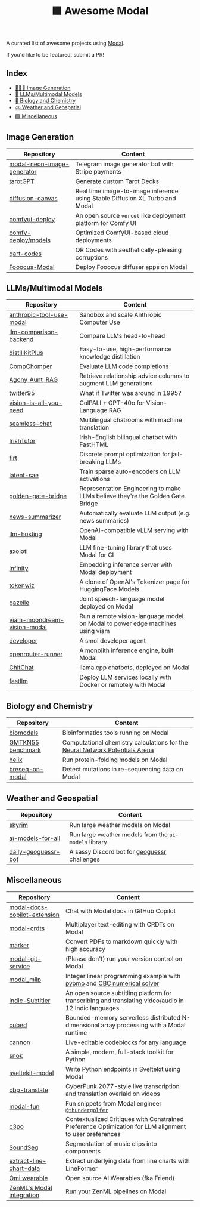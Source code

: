 <div align='center'>

# 🟩 Awesome Modal
<br>
</div>

A curated list of awesome projects using [Modal](https://modal.com).

If you'd like to be featured, submit a PR!

## Index

- [👩🏻‍🎨 Image Generation](#image-generation)
- [🧠 LLMs/Multimodal Models](#llmsmultimodal-models)
- [🧬 Biology and Chemistry](#biology-and-chemistry)
- [⛈️ Weather and Geospatial](#weather-and-geospatial)
- [🟩 Miscellaneous](#miscellaneous)

## Image Generation

| Repository | Content |
|------------|---------|
| [modal-neon-image-generator](https://github.com/dhanushreddy291/modal-neon-image-generator) | Telegram image generator bot with Stripe payments |
| [tarotGPT](https://github.com/LukasMosser/tarotGPT/) | Generate custom Tarot Decks |
| [diffusion-canvas](https://github.com/carllapierre/diffusion-canvas) | Real time image-to-image inference using Stable Diffusion XL Turbo and Modal |
| [comfyui-deploy](https://github.com/BennyKok/comfyui-deploy) | An open source `vercel` like deployment platform for Comfy UI  |
| [comfy-deploy/models](https://github.com/comfy-deploy/models) | Optimized ComfyUI-based cloud deployments |
| [qart-codes](https://github.com/charlesfrye/qart-codes) | QR Codes with aesthetically-pleasing corruptions |
| [Fooocus-Modal](https://github.com/BarrenWardo/Fooocus-Modal) | Deploy Fooocus diffuser apps on Modal |

## LLMs/Multimodal Models

| Repository | Content |
|------------|---------|
| [anthropic-tool-use-modal](https://github.com/yasyf/anthropic-tool-use-modal) | Sandbox and scale Anthropic Computer Use |
| [llm-comparison-backend](https://github.com/Supahands/llm-comparison-backend) | Compare LLMs head-to-head |
| [distillKitPlus](https://github.com/agokrani/distillKitPlus) | Easy-to-use, high-performance knowledge distillation |
| [CompChomper](https://github.com/trailofbits/CompChomper) | Evaluate LLM code completions |
| [Agony_Aunt_RAG](https://github.com/c123ian/Agony_Aunt_RAG) | Retrieve relationship advice columns to augment LLM generations |
| [twitter95](https://github.com/charlesfrye/twitter95) | What if Twitter was around in 1995? |
| [vision-is-all-you-need](https://github.com/Softlandia-Ltd/vision-is-all-you-need/) | ColPALI + GPT-40o for Vision-Language RAG |
| [seamless-chat](https://github.com/modal-labs/seamless-chat) | Multilingual chatrooms with machine translation |
| [IrishTutor](https://github.com/c123ian/Irish_Tutor) | Irish-English bilingual chatbot with FastHTML |
| [flrt](https://github.com/Confirm-Solutions/flrt/tree/main) | Discrete prompt optimization for jail-breaking LLMs |
| [latent-sae](https://github.com/enjalot/latent-sae) | Train sparse auto-encoders on LLM activations |
| [golden-gate-bridge](https://github.com/gao-hongnan/golden-gate-bridge) | Representation Engineering to make LLMs believe they're the Golden Gate Bridge |
| [news-summarizer](https://github.com/log10-io/news-summarizer) | Automatically evaluate LLM output (e.g. news summaries) |
| [llm-hosting](https://github.com/dwarvesf/llm-hosting) | OpenAI-compatible vLLM serving with Modal |
| [axolotl](https://github.com/OpenAccess-AI-Collective/axolotl) | LLM fine-tuning library that uses Modal for CI |
| [infinity](https://github.com/michaelfeil/infinity/) | Embedding inference server with Modal deployment |
| [tokenwiz](https://github.com/1rgs/tokenwiz) | A clone of OpenAI's Tokenizer page for HuggingFace Models |
| [gazelle](https://github.com/tincans-ai/gazelle) | Joint speech-language model deployed on Modal |
| [viam-moondream-vision-modal](https://github.com/mcvella/viam-moondream-vision-modal) | Run a remote vision-language model on Modal to power edge machines using viam |
| [developer](https://github.com/smol-ai/developer) | A smol developer agent |
| [openrouter-runner](https://github.com/OpenRouterTeam/openrouter-runner) | A monolith inference engine, built Modal |
| [ChitChat](https://github.com/OutofAi/ChitChat) | llama.cpp chatbots, deployed on Modal |
| [fastllm](https://github.com/567-labs/fastllm) | Deploy LLM services locally with Docker or remotely with Modal |

## Biology and Chemistry

| Repository | Content |
|------------|---------|
| [biomodals](https://github.com/hgbrian/biomodals) | Bioinformatics tools running on Modal |
| [GMTKN55 benchmark](https://github.com/ariwagen/personal-website/tree/main/scripts/gmtkn55) | Computational chemistry calculations for the [Neural Network Potentials Arena](https://ariwagen.com/nnp-arena.html) |
| [helix](https://github.com/thebiodesignlab/helix) | Run protein-folding models on Modal |
| [breseq-on-modal](https://github.com/tdsone/breseq-on-modal) | Detect mutations in re-sequencing data on Modal|


## Weather and Geospatial

| Repository | Content |
|------------|---------|
| [skyrim](https://github.com/secondlaw-ai/skyrim) | Run large weather models on Modal |
| [ai-models-for-all](https://github.com/darothen/ai-models-for-all) | Run large weather models from the `ai-models` library |
| [daily-geoguessr-bot](https://github.com/ldcWV/daily-geoguessr-bot) | A sassy Discord bot for [geoguessr](https://www.geoguessr.com/) challenges |

## Miscellaneous

| Repository | Content |
|------------|---------|
| [modal-docs-copilot-extension](https://github.com/anthonycorletti/modal-docs-copilot-extension) | Chat with Modal docs in GitHub Copilot |
| [modal-crdts](https://github.com/anthonycorletti/modal-crdts) | Multiplayer text-editing with CRDTs on Modal |
| [marker](https://github.com/VikParuchuri/marker) | Convert PDFs to markdown quickly with high accuracy |
| [modal-git-service](https://github.com/anthonycorletti/modal-git-service) | (Please don't) run your version control on Modal |
| [modal_milp](https://github.com/zsiegel92/modal_milp) | Integer linear programming example with [pyomo](https://www.pyomo.org/) and [CBC numerical solver](https://github.com/coin-or/Cbc) |
| [Indic-Subtitler](https://github.com/kurianbenoy/Indic-Subtitler) | An open source subtitling platform for transcribing and translating video/audio in 12 Indic languages. |
| [cubed](https://github.com/cubed-dev/cubed) | Bounded-memory serverless distributed N-dimensional array processing with a Modal runtime|
| [cannon](https://github.com/cryingpotat0/cannon) | Live-editable codeblocks for any language |
| [snok](https://github.com/anthonycorletti/snok) | A simple, modern, full-stack toolkit for Python |
| [sveltekit-modal](https://github.com/semicognitive/sveltekit-modal) | Write Python endpoints in Sveltekit using Modal |
| [cbp-translate](https://github.com/elanmart/cbp-translate) | CyberPunk 2077-style live transcription and translation overlaid on videos |
| [modal-fun](https://github.com/thundergolfer/modal-fun) | Fun snippets from Modal engineer [`@thundergolfer`](https://github.com/thundergolfer) |
| [c3po](https://github.com/austrian-code-wizard/c3po) | Contextualized Critiques with Constrained Preference Optimization for LLM alignment to user preferences |
| [SoundSeg](https://github.com/mbrotos/SoundSeg) | Segmentation of music clips into components  |
| [extract-line-chart-data](https://github.com/tdsone/extract-line-chart-data) | Extract underlying data from line charts with LineFormer |
| [Omi wearable](https://github.com/BasedHardware/Omi) | Open source AI Wearables (fka Friend) |
| [ZenML's Modal integration](https://docs.zenml.io/stack-components/step-operators/modal) | Run your ZenML pipelines on Modal |
